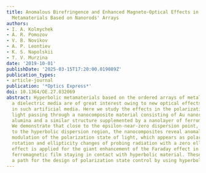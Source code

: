 ```yaml
---
title: Anomalous Birefringence and Enhanced Magneto-Optical Effects in Epsilon-near-Zero
  Metamaterials Based on Nanorods' Arrays
authors:
- I. A. Kolmychek
- A. R. Pomozov
- V. B. Novikov
- A. P. Leontiev
- K. S. Napolskii
- T. V. Murzina
date: '2019-10-01'
publishDate: '2025-03-15T17:20:00.019089Z'
publication_types:
- article-journal
publication: '*Optics Express*'
doi: 10.1364/OE.27.032069
abstract: Hyperbolic metamaterials based on the ordered arrays of metal nanorods in
  a dielectric media are of great interest owing to new optical effects appearing
  in such artificial media. Here we study the effects in the polarization state of
  light passing through a nanocomposite material consisting of Au nanorods in porous
  alumina and a similar structure supplemented by a nanolayer of ferromagnetic nickel.
  We demonstrate that close to the epsilon-near-zero dispersion point, under the transition
  to the hyperbolic dispersion region, the nanocomposites reveal anomalously high
  modulation of the polarization state of light, which appears as polarization plane
  rotation and ellipticity changes of probing radiation with a zero ellipticity. This
  effect is applied for the giant enhancement of the Faraday effect in a continuous
  ferromagnetic film staying in contact with hyperbolic material. These findings open
  a path for the design of polarization state control by using hyperbolic metamaterials.
---
```

